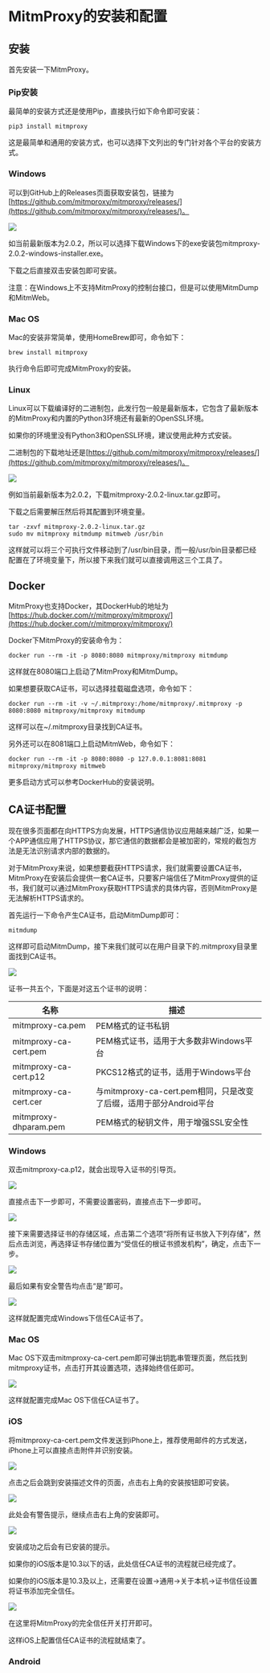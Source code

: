 # MitmProxy的安装和配置

## 安装

首先安装一下MitmProxy。

### Pip安装

最简单的安装方式还是使用Pip，直接执行如下命令即可安装：

```
pip3 install mitmproxy
```

这是最简单和通用的安装方式，也可以选择下文列出的专门针对各个平台的安装方式。

### Windows

可以到GitHub上的Releases页面获取安装包，链接为[https://github.com/mitmproxy/mitmproxy/releases/](https://github.com/mitmproxy/mitmproxy/releases/)。

![](./assets/2017-07-20-13-59-55.jpg)

如当前最新版本为2.0.2，所以可以选择下载Windows下的exe安装包mitmproxy-2.0.2-windows-installer.exe。

下载之后直接双击安装包即可安装。

注意：在Windows上不支持MitmProxy的控制台接口，但是可以使用MitmDump和MitmWeb。

### Mac OS

Mac的安装非常简单，使用HomeBrew即可，命令如下：

```
brew install mitmproxy
```

执行命令后即可完成MitmProxy的安装。

### Linux

Linux可以下载编译好的二进制包，此发行包一般是最新版本，它包含了最新版本的MitmProxy和内置的Python3环境还有最新的OpenSSL环境。

如果你的环境里没有Python3和OpenSSL环境，建议使用此种方式安装。

二进制包的下载地址还是[https://github.com/mitmproxy/mitmproxy/releases/](https://github.com/mitmproxy/mitmproxy/releases/)。

![](./assets/2017-07-20-13-59-55.jpg)

例如当前最新版本为2.0.2，下载mitmproxy-2.0.2-linux.tar.gz即可。

下载之后需要解压然后将其配置到环境变量。

```
tar -zxvf mitmproxy-2.0.2-linux.tar.gz
sudo mv mitmproxy mitmdump mitmweb /usr/bin
```

这样就可以将三个可执行文件移动到了/usr/bin目录，而一般/usr/bin目录都已经配置在了环境变量下，所以接下来我们就可以直接调用这三个工具了。

## Docker

MitmProxy也支持Docker，其DockerHub的地址为[https://hub.docker.com/r/mitmproxy/mitmproxy/](https://hub.docker.com/r/mitmproxy/mitmproxy/)

Docker下MitmProxy的安装命令为：

```
docker run --rm -it -p 8080:8080 mitmproxy/mitmproxy mitmdump
```

这样就在8080端口上启动了MitmProxy和MitmDump。

如果想要获取CA证书，可以选择挂载磁盘选项，命令如下：

```
docker run --rm -it -v ~/.mitmproxy:/home/mitmproxy/.mitmproxy -p 8080:8080 mitmproxy/mitmproxy mitmdump
```

这样可以在~/.mitmproxy目录找到CA证书。

另外还可以在8081端口上启动MitmWeb，命令如下：

```
docker run --rm -it -p 8080:8080 -p 127.0.0.1:8081:8081 mitmproxy/mitmproxy mitmweb
```

更多启动方式可以参考DockerHub的安装说明。


## CA证书配置

现在很多页面都在向HTTPS方向发展，HTTPS通信协议应用越来越广泛，如果一个APP通信应用了HTTPS协议，那它通信的数据都会是被加密的，常规的截包方法是无法识别请求内部的数据的。

对于MitmProxy来说，如果想要截获HTTPS请求，我们就需要设置CA证书，MitmProxy在安装后会提供一套CA证书，只要客户端信任了MitmProxy提供的证书，我们就可以通过MitmProxy获取HTTPS请求的具体内容，否则MitmProxy是无法解析HTTPS请求的。

首先运行一下命令产生CA证书，启动MitmDump即可：

```
mitmdump
```

这样即可启动MitmDump，接下来我们就可以在用户目录下的.mitmproxy目录里面找到CA证书。


![](./assets/2017-07-20-15-28-56.jpg)

证书一共五个，下面是对这五个证书的说明：

| 名称 | 描述 |
| --- | --- |
| mitmproxy-ca.pem | PEM格式的证书私钥 |
| mitmproxy-ca-cert.pem | PEM格式证书，适用于大多数非Windows平台 |
| mitmproxy-ca-cert.p12 | PKCS12格式的证书，适用于Windows平台 |
| mitmproxy-ca-cert.cer | 与mitmproxy-ca-cert.pem相同，只是改变了后缀，适用于部分Android平台 |
| mitmproxy-dhparam.pem | PEM格式的秘钥文件，用于增强SSL安全性 |

### Windows

双击mitmproxy-ca.p12，就会出现导入证书的引导页。


![](./assets/2017-07-20-16-27-12.jpg)

直接点击下一步即可，不需要设置密码，直接点击下一步即可。


![](./assets/2017-07-20-16-30-18.jpg)

接下来需要选择证书的存储区域，点击第二个选项“将所有证书放入下列存储”，然后点击浏览，再选择证书存储位置为“受信任的根证书颁发机构”，确定，点击下一步。


![](./assets/2017-07-20-16-35-22.jpg)

最后如果有安全警告均点击“是”即可。

![](./assets/2017-07-20-16-34-46.jpg)

这样就配置完成Windows下信任CA证书了。

### Mac OS

Mac OS下双击mitmproxy-ca-cert.pem即可弹出钥匙串管理页面，然后找到mitmproxy证书，点击打开其设置选项，选择始终信任即可。

![](./assets/2017-07-20-16-46-49.jpg)

这样就配置完成Mac OS下信任CA证书了。

### iOS

将mitmproxy-ca-cert.pem文件发送到iPhone上，推荐使用邮件的方式发送，iPhone上可以直接点击附件并识别安装。


![](./assets/2017-07-20-20-10-55.jpg)

点击之后会跳到安装描述文件的页面，点击右上角的安装按钮即可安装。


![](./assets/2017-07-20-20-11-50.jpg)

此处会有警告提示，继续点击右上角的安装即可。


![](./assets/2017-07-20-20-12-23.jpg)

安装成功之后会有已安装的提示。

如果你的iOS版本是10.3以下的话，此处信任CA证书的流程就已经完成了。

如果你的iOS版本是10.3及以上，还需要在设置->通用->关于本机->证书信任设置将证书添加完全信任。


![](./assets/2017-07-20-20-15-08.jpg)

在这里将MitmProxy的完全信任开关打开即可。

这样iOS上配置信任CA证书的流程就结束了。

### Android










